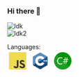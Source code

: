 ### Hi there 👋

![Idk](https://github-readme-stats.vercel.app/api?username=Jacobb626&count_private=true&show_icons=true&theme=tokyonight)
<br>
![Idk2](https://github-readme-stats.vercel.app/api/top-langs/?username=Jacobb626&theme=tokyonight)

Languages:
<br>
<img src="https://raw.githubusercontent.com/github/explore/80688e429a7d4ef2fca1e82350fe8e3517d3494d/topics/javascript/javascript.png" alt="Javascript" height="40" style="vertical-align:top; margin:4px">
<img src="https://raw.githubusercontent.com/github/explore/80688e429a7d4ef2fca1e82350fe8e3517d3494d/topics/cpp/cpp.png" alt="Javascript" height="40" style="vertical-align:top; margin:4px">
<img src="https://raw.githubusercontent.com/github/explore/80688e429a7d4ef2fca1e82350fe8e3517d3494d/topics/csharp/csharp.png" alt="Javascript" height="40" style="vertical-align:top; margin:4px">
